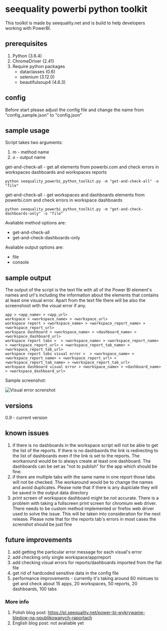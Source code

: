 # seequality powerbi python toolkit
This toolkit is made by seequality.net and is build to help developers working with PowerBI.

## prerequisites
1) Python (3.6.4)
2) ChromeDriver (2.41)
3) Require python packages
    - dataclasses (0.6)
    - selenium (3.12.0)
    - beautifulsoup4 (4.6.3)

## config
Before start please adjust the config file and change the name from "config_sample.json" to "config.json"

## sample usage
Script takes two arguments:
1) m - method name
2) o - output name

get-and-check-all - get all elements from powerbi.com and check errors in workspaces dashboards and workspaces reports
```
python seequality_powerbi_python_toolkit.py -m "get-and-check-all" -o "file"
```
get-and-check-all - get workspaces and dashboards elements from powerbi.com and check errors in workspace dashboards
```
python seequality_powerbi_python_toolkit.py -m "get-and-check-dashboards-only" -o "file"
```

Avaliable method options are:
* get-and-check-all
* get-and-check-dashboards-only


Avaliable output options are:
* file
* console

## sample output
The output of the script is the text file with all of the Power BI element's names and url's including the information about the elements that contains at least one visual error. Apart from the text file there will be also the screenshoot with the visual error if any. 
```
app > <app_name> > <app_url>
workspace > <workspace_name> > <workspace_url>
workspace report > <workspace_name> > <workspace_report_name> > <workspace_report_url>
workspace dashboard > <workspace_name> > <dashboard_name> > <workspace_dashboard_url>
workspace report tabs >  > <workspace_name> > <workspace_report_name> > <workspace_report_url> > <workspace_report_tab_name> > <workspace_report_tab_url>
workspace report tabs visual error >  > <workspace_name> > <workspace_report_name> > <workspace_report_url> > <workspace_report_tab_name> > <workspace_report_tab_url>
workspace dashboard visual error > <workspace_name> > <dashboard_name> > <workspace_dashboard_url>
```
Sample screenshot:

![Visual error screnshot](https://pl.seequality.net/wp-content/uploads/2018/08/visualerror_20180819_112554_2f4acbd67d90495eb14a6fad44ca223a.png)

## versions
0.9 - current version

## known issues
1) if there is no dashboards in the workspace script will not be able to get the list of the reports. If there is no dashbaords the link is redirecting to the list of dashboards even if the link is set to the reports. The workaround would be to always create at least one dashboard. The dashboards can be set as "not to publish" for the app which should be fine.
2) if there are multiple tabs with the same name in one report those tabs will not be checked. The workaround would be to change the names and avoid duplicates. Please note that if there is any duplciate they will be saved in the output data directory
3) print screen of workspace dashboard might be not accurate. There is a problem with taking a fullscreen print screen for chromium web driver. There needs to be custom method implemented or firefox web driver used to solve the issue. This will be taken into consideration for the next release. Please note that for the reports tab's errors in most cases the screnshot should be just fine 

## future improvements
1) add getting the particular error message for each visual's error
2) add checking only single workspace/app/report
3) add checking visual errors for reports/dashboards imported from the flat file
4) get rid of hardcoded sensitive data in the config file
4) performance improvements - currently it's taking around 60 mintues to get and check about 15 apps, 20 workspaces, 50 reports, 20 dashboards, 100 tabs

### More info
1) Polish blog post: https://pl.seequality.net/power-bi-wykrywanie-bledow-na-opublikowanych-raportach
2) English blog post: not avaliable yet